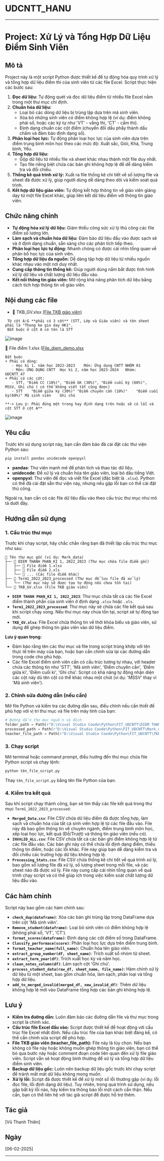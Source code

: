 # UDCNTT_HANU
---

# **Project: Xử Lý và Tổng Hợp Dữ Liệu Điểm Sinh Viên**

## Mô tả

Project này là một script Python được thiết kế để tự động hóa quy trình xử lý và tổng hợp dữ liệu điểm thi của sinh viên từ các file Excel. Script thực hiện các bước sau:

1.  **Đọc dữ liệu:** Tự động quét và đọc dữ liệu điểm từ nhiều file Excel nằm trong một thư mục chỉ định.
2.  **Chuẩn hóa dữ liệu:**
    *   Loại bỏ các dòng dữ liệu bị trùng lặp dựa trên mã sinh viên.
    *   Xóa bỏ những sinh viên có điểm không hợp lệ (ví dụ: điểm không phải số, hoặc các ký tự như 'VT' - vắng thi, 'CT' - cấm thi).
    *   Định dạng chuẩn các cột điểm (chuyển đổi dấu phẩy thành dấu chấm và đảm bảo định dạng số).
3.  **Phân loại học lực:** Tự động phân loại học lực của sinh viên dựa trên điểm trung bình môn học theo các mức độ: Xuất sắc, Giỏi, Khá, Trung bình, Yếu.
4.  **Tổng hợp dữ liệu:**
    *   Gộp dữ liệu từ nhiều file và sheet khác nhau thành một file duy nhất.
    *   Tạo file riêng biệt chứa các bản ghi không hợp lệ để dễ dàng kiểm tra và đối chiếu.
5.  **Thống kê quá trình xử lý:** Xuất ra file thống kê chi tiết về số lượng file và sheet đã được xử lý, giúp người dùng dễ dàng theo dõi và kiểm soát quá trình.
6.  **Kết hợp dữ liệu giáo viên:** Tự động kết hợp thông tin về giáo viên giảng dạy từ một file Excel khác, giúp liên kết dữ liệu điểm với thông tin giáo viên.

## Chức năng chính

*   **Tự động hóa xử lý dữ liệu:** Giảm thiểu công sức xử lý thủ công các file điểm số lượng lớn.
*   **Làm sạch và chuẩn hóa dữ liệu:** Đảm bảo dữ liệu đầu vào được sạch sẽ và ở định dạng chuẩn, sẵn sàng cho các phân tích tiếp theo.
*   **Phân loại học lực tự động:**  Nhanh chóng có được cái nhìn tổng quan về phân bố học lực của sinh viên.
*   **Tổng hợp dữ liệu đa nguồn:**  Dễ dàng tập hợp dữ liệu từ nhiều nguồn khác nhau vào một nơi duy nhất.
*   **Cung cấp thông tin thống kê:**  Giúp người dùng nắm bắt được tình hình xử lý dữ liệu và chất lượng dữ liệu đầu vào.
*   **Kết nối thông tin giáo viên:**  Mở rộng khả năng phân tích dữ liệu bằng cách tích hợp thông tin về giáo viên.

## Nội dung các file
* 📄 TKB_GV.xlsx [(File TKB giáo viên)](https://github.com/thanhthien4122k3/UDCNTT_HANU/blob/d07afa9f8059fc699169eb136cfff4a96df7b11f/TKB_demo.xlsx)
```
 Từ cột A:G **phải có 3 cột** (STT, Lớp và Giáo viên) và tên sheet phải là "Thong ke gio day HK1".
 Bắt buộc ở cột A có tên là STT
```
![image](https://github.com/user-attachments/assets/35b39bb5-2b11-4e45-b5f0-92428c360d66)


📄 File điểm 1.xlsx ([File_diem_demo.xlsx](https://github.com/thanhthien4122k3/UDCNTT_HANU/blob/d07afa9f8059fc699169eb136cfff4a96df7b11f/File_diem_demo.xlsx)
```
Bắt buộc
+ Phải có dòng: 
   - Học kì 1. năm học 2022-2023	Môn: Ứng dụng CNTT NHÓM 01
   - Môn: ỨNG DỤNG CNTT  Học kì 2, năm học 2023-2024   Nhóm:  UDCNTT_47
+ Phải có các cột:
   - STT, "Điểm CC (10%)", "Điểm GK (30%)", "Điểm cuối kỳ (60%)", MSSV, Ghi chú ( có thể không viết tắt cũng được)
   - STT	"Điểm giữa kỳ (30%)" "Điểm chuyên cần (10%)"	"Điểm cuối kỳ(60%)"	Mã sinh viên	Ghi chú
									
**-> Lưu ý: Phải đúng một trong hay định dạng trên hoặc sẽ có lỗi và cột STT ở cột A**
```
![image](https://github.com/user-attachments/assets/e5e99a33-9f52-4861-b5a1-963ea43410da)

## Yêu cầu

Trước khi sử dụng script này, bạn cần đảm bảo đã cài đặt các thư viện Python sau:

```bash
pip install pandas unidecode openpyxl
```

*   **pandas**: Thư viện mạnh mẽ để phân tích và thao tác dữ liệu.
*   **unidecode**:  Để xử lý và chuẩn hóa tên giáo viên, loại bỏ dấu tiếng Việt.
*   **openpyxl**: Thư viện để đọc và viết file Excel (đặc biệt là `.xlsx`). Python có thể đã cài đặt sẵn thư viện này, nhưng nếu gặp lỗi bạn có thể cài đặt thủ công.

Ngoài ra, bạn cần có các file dữ liệu đầu vào theo cấu trúc thư mục như mô tả dưới đây.

## Hướng dẫn sử dụng

### 1. Cấu trúc thư mục

Trước khi chạy script, hãy chắc chắn rằng bạn đã thiết lập cấu trúc thư mục như sau:

```
📁 Tên thư mục gốc (ví dụ: Mark_data)
├── 📁 DIEM THANH PHAN_KI 1, 2022_2023 (Thư mục chứa file điểm gốc)
│   ├── 📄 File điểm 1.xlsx
│   ├── 📄 File điểm 2.xls
│   └── 📄 ... (Các file điểm khác)
├── 📁 Term1_2022_2023_processed (Thư mục để lưu file đã xử lý)
│   └── (Thư mục này sẽ được tạo tự động nếu chưa tồn tại)
└── 📄 TKB_GV.xlsx (File TKB giáo viên)
```

*   **`DIEM THANH PHAN_KI 1, 2022_2023`**: Thư mục chứa tất cả các file Excel điểm thành phần của sinh viên ở định dạng `.xlsx` hoặc `.xls`.
*   **`Term1_2022_2023_processed`**: Thư mục này sẽ chứa các file kết quả sau khi script chạy xong. Nếu thư mục này chưa tồn tại, script sẽ tự động tạo mới.
*   **`TKB_GV.xlsx`**: File Excel chứa thông tin về thời khóa biểu và giáo viên, sử dụng để ghép thông tin giáo viên vào dữ liệu điểm.

**Lưu ý quan trọng:**

*   Đảm bảo rằng tên các thư mục và file trong script trùng khớp với tên thực tế trên máy của bạn, hoặc bạn cần chỉnh sửa lại các đường dẫn trong code cho phù hợp.
*   Các file Excel điểm sinh viên cần có cấu trúc tương tự nhau, với header chứa các thông tin như 'STT', 'Mã sinh viên', 'Điểm chuyên cần', 'Điểm giữa kì', 'Điểm cuối kì', 'Ghi chú'. Script có khả năng tự động nhận diện các cột này dù tên cột có thể khác nhau một chút (ví dụ: 'MSSV' thay vì 'Mã sinh viên').

### 2. Chỉnh sửa đường dẫn (nếu cần)

Mở file Python và kiểm tra các đường dẫn sau, điều chỉnh nếu cần thiết để phù hợp với vị trí thư mục và file trên máy tính của bạn:

```python
# Đường dẫn thư mục nguồn và đích
folder_path = Path(r"D:\Visual Studio Coode\Python\FIT_UDCNTT\DIEM THANH PHAN_KI 1, 2022_2023")
processed_path = Path(r"D:\Visual Studio Coode\Python\FIT_UDCNTT\Mark_data\Term1_2022_2023_processed")
teacher_file_path = Path(r"D:\Visual Studio Coode\Python\FIT_UDCNTT\TKB_GV khoa.xlsx")
```

### 3. Chạy script

Mở terminal hoặc command prompt, điều hướng đến thư mục chứa file Python script và chạy lệnh:

```bash
python tên_file_script.py
```

Thay `tên_file_script.py` bằng tên file Python của bạn.

### 4. Kiểm tra kết quả

Sau khi script chạy thành công, bạn sẽ tìm thấy các file kết quả trong thư mục `Term1_2022_2023_processed`:

*   **`Merged_Data.csv`**: File CSV chứa dữ liệu điểm đã được tổng hợp, làm sạch và chuẩn hóa của tất cả sinh viên hợp lệ từ các file đầu vào. File này đã bao gồm thông tin về chuyên ngành, điểm trung bình môn học, xếp loại học lực, kết quả (Đỗ/Trượt) và thông tin giáo viên (nếu có).
*   **`INVALID_ALL.csv`**: File CSV chứa tất cả các bản ghi điểm không hợp lệ từ các file đầu vào. Các bản ghi này có thể chứa lỗi định dạng điểm, thiếu thông tin điểm, hoặc các lỗi khác. File này giúp bạn dễ dàng kiểm tra và đối chiếu các trường hợp dữ liệu không hợp lệ.
*   **`Processing_Stats.csv`**: File CSV chứa thống kê chi tiết về quá trình xử lý, bao gồm số lượng file đã xử lý, số lượng sheet trong mỗi file, và các sheet nào đã được xử lý. File này cung cấp cái nhìn tổng quan về quá trình chạy script và có thể giúp ích trong việc kiểm soát chất lượng dữ liệu đầu vào.

## Các hàm chính

Script này bao gồm các hàm chính sau:

*   **`check_dup(dataframe)`**: Xóa các bản ghi trùng lặp trong DataFrame dựa trên cột 'Mã sinh viên'.
*   **`Remove_student(dataframe)`**: Loại bỏ sinh viên có điểm không hợp lệ (không phải số, 'VT', 'CT').
*   **`format_scores(dataframe)`**: Định dạng các cột điểm số trong DataFrame.
*   **`Classify_performace(score)`**: Phân loại học lực dựa trên điểm trung bình.
*   **`format_teacher_name(full_name)`**: Chuẩn hóa tên giáo viên.
*   **`extract_group_number(df, sheet_name)`**: Trích xuất số nhóm từ sheet.
*   **`extract_term_year(df)`**: Trích xuất học kỳ và năm học.
*   **`clean_notes_column(df)`**: Làm sạch cột 'Ghi chú'.
*   **`process_student_data(raw_df, sheet_name, file_name)`**: Hàm chính xử lý dữ liệu từ một sheet, bao gồm chuẩn hóa, làm sạch, phân loại và tổng hợp dữ liệu.
*   **`add_to_merged_invalid(merged_df, new_invalid_df)`**:  Thêm dữ liệu không hợp lệ mới vào DataFrame tổng hợp các bản ghi không hợp lệ.

## Lưu ý

*   **Kiểm tra đường dẫn:** Luôn đảm bảo các đường dẫn file và thư mục trong script là chính xác.
*   **Cấu trúc file Excel đầu vào:** Script được thiết kế để hoạt động với cấu trúc file Excel nhất định. Nếu cấu trúc file của bạn khác biệt đáng kể, có thể cần chỉnh sửa script để phù hợp.
*   **File TKB giáo viên (teacher\_file\_path):**  File này là tùy chọn. Nếu bạn không có file này hoặc không muốn ghép thông tin giáo viên, bạn có thể bỏ qua bước này hoặc comment đoạn code liên quan đến xử lý file giáo viên. Script vẫn sẽ hoạt động bình thường để xử lý và tổng hợp dữ liệu điểm sinh viên.
*   **Backup dữ liệu gốc:**  Luôn nên backup dữ liệu gốc trước khi chạy script để tránh mất mát dữ liệu không mong muốn.
*   **Xử lý lỗi:** Script đã được thiết kế để xử lý một số lỗi thường gặp (ví dụ: lỗi đọc file, lỗi định dạng dữ liệu). Tuy nhiên, trong quá trình sử dụng, nếu gặp bất kỳ lỗi nào, hãy kiểm tra thông báo lỗi một cách cẩn thận. Nếu cần, bạn có thể liên hệ với tác giả script để được hỗ trợ thêm.

## Tác giả

[Vũ Thanh Thiên]

## Ngày

[06-02-2025]

---
